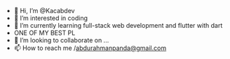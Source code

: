 - 👋 Hi, I’m @Kacabdev
- 👀 I’m interested in coding
- 🌱 I’m currently learning full-stack web development and flutter with dart
-  ONE OF MY BEST PL
- 💞️ I’m looking to collaborate on ...
- 📫 How to reach me /abdurahmanpanda@gmail.com

<!---
Kacabdev/Kacabdev is a ✨ special ✨ repository because its `README.md` (this file) appears on your GitHub profile.
You can click the Preview link to take a look at your changes.
--->
